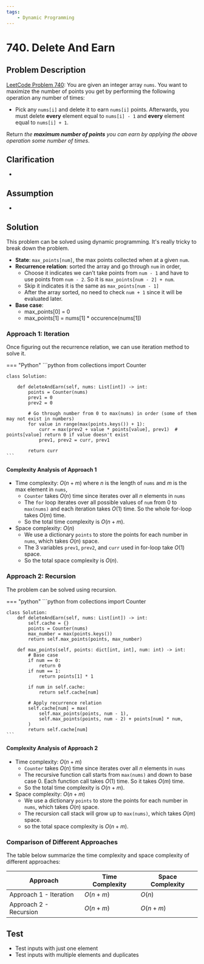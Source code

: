 ```yaml
---
tags:
    - Dynamic Programming
---
```


# 740. Delete And Earn

## Problem Description

[LeetCode Problem 740](https://leetcode.com/problems/delete-and-earn/description/):
You are given an integer array `nums`. You want to maximize the number of points you get
by performing the following operation any number of times:

- Pick any `nums[i]` and delete it to earn
`nums[i]` points. Afterwards, you must delete **every** element equal to `nums[i] - 1`
and **every** element equal to `nums[i] + 1`.

Return _the **maximum number of points** you can earn by applying the above operation
some number of times_.

## Clarification

-

## Assumption

-

## Solution

This problem can be solved using dynamic programming. It's really tricky to break down
the problem.

- **State**: `max_points[num]`, the max points collected when at a given `num`.
- **Recurrence relation**: sorted the array and go through `num` in order,
    - Choose it indicates we can't take points from `num - 1` and have to use points from `num - 2`. So it is `max_points[num - 2] + num`.
    - Skip it indicates it is the same as `max_points[num - 1]`
    - After the array sorted, no need to check `num + 1` since it will be evaluated later.
- **Base case**:
    - max_points[0] = 0
    - max_points[1] = nums[1] * occurence(nums[1])

### Approach 1: Iteration

Once figuring out the recurrence relation, we can use iteration method to solve it.

=== "Python"
    ```python
    from collections import Counter

    class Solution:

        def deleteAndEarn(self, nums: List[int]) -> int:
            points = Counter(nums)
            prev1 = 0
            prev2 = 0

            # Go through number from 0 to max(nums) in order (some of them may not exist in numbers)
            for value in range(max(points.keys()) + 1):
                curr = max(prev2 + value * points[value], prev1)  # points[value] return 0 if value doesn't exist
                prev1, prev2 = curr, prev1

            return curr
    ```

#### Complexity Analysis of Approach 1

- Time complexity: $O(n + m)$ where $n$ is the length of `nums` and $m$ is the max element in `nums`,
    - `Counter` takes $O(n)$ time since iterates over all $n$ elements in `nums`
    - The `for` loop iterates over all possible values of `num` from 0 to `max(nums)`
    and each iteration takes $O(1)$ time. So the whole for-loop takes $O(m)$ time.
    - So the total time complexity is $O(n + m)$.
- Space complexity: $O(n)$  
    - We use a dictionary `points` to store the points for each number in `nums`, which takes $O(n)$ space.
    - The 3 variables `prev1`, `prev2`, and `curr` used in for-loop take $O(1)$ space.
    - So the total space complexity is $O(n)$.

### Approach 2: Recursion

The problem can be solved using recursion.

=== "python"
    ```python
    from collections import Counter


    class Solution:
        def deleteAndEarn(self, nums: List[int]) -> int:
            self.cache = {}
            points = Counter(nums)
            max_number = max(points.keys())
            return self.max_points(points, max_number)

        def max_points(self, points: dict[int, int], num: int) -> int:
            # Base case
            if num == 0:
                return 0
            if num == 1:
                return points[1] * 1

            if num in self.cache:
                return self.cache[num]

            # Apply recurrence relation
            self.cache[num] = max(
                self.max_points(points, num - 1),
                self.max_points(points, num - 2) + points[num] * num,
            )
            return self.cache[num]
    ```

#### Complexity Analysis of Approach 2

- Time complexity: $O(n + m)$
    - `Counter` takes $O(n)$ time since iterates over all $n$ elements in `nums`
    - The recursive function call starts from `max(nums)` and down to base case 0.
    Each function call takes $O(1)$ time. So it takes $O(m)$ time.
    - So the total time complexity is $O(n + m)$.
- Space complexity: $O(n + m)$  
    - We use a dictionary `points` to store the points for each number in `nums`, which takes $O(n)$ space.
    - The recursion call stack will grow up to  `max(nums)`, which takes $O(m)$ space.
    - so the total space complexity is $O(n + m)$.

### Comparison of Different Approaches

The table below summarize the time complexity and space complexity of different
approaches:

Approach   | Time Complexity | Space Complexity
-----------|-----------------|-----------------
Approach 1 - Iteration | $O(n + m)$          | $O(n)$
Approach 2 - Recursion | $O(n + m)$          | $O(n + m)$

## Test

- Test inputs with just one element
- Test inputs with multiple elements and duplicates
